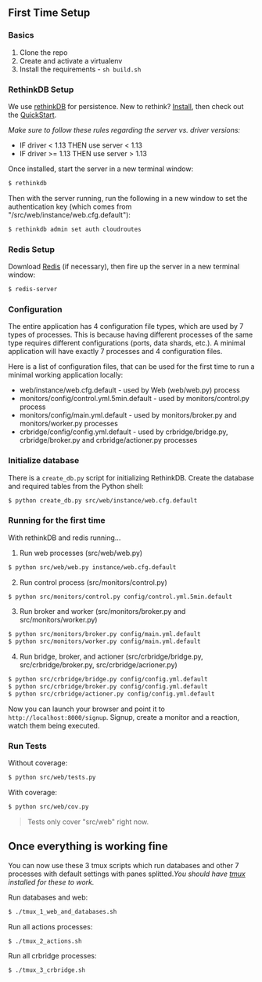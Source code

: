 ## First Time Setup

### Basics

1. Clone the repo
1. Create and activate a virtualenv
1. Install the requirements - `sh build.sh`

### RethinkDB Setup

We use [rethinkDB](http://www.rethinkdb.com/) for persistence. New to rethink? [Install](http://www.rethinkdb.com/docs/install/), then check out the [QuickStart](http://www.rethinkdb.com/docs/quickstart/).

*Make sure to follow these rules regarding the server vs. driver versions:*

- IF driver < 1.13 THEN use server < 1.13
- IF driver >= 1.13 THEN use server > 1.13

Once installed, start the server in a new terminal window:

```sh
$ rethinkdb
```

Then with the server running, run the following in a new window to set the authentication key (which comes from "/src/web/instance/web.cfg.default"):

```sh
$ rethinkdb admin set auth cloudroutes
```

### Redis Setup

Download [Redis](http://redis.io/download) (if necessary), then fire up the server in a new terminal window:

```sh
$ redis-server
```

### Configuration

The entire application has 4 configuration file types, which are used by 7 types of processes. This is because having different processes of the same type requires different configurations (ports, data shards, etc.). A minimal application will have exactly 7 processes and 4 configuration files.

Here is a list of configuration files, that can be used for the first time to run a minimal working application locally:

 - web/instance/web.cfg.default - used by Web (web/web.py) process
 - monitors/config/control.yml.5min.default - used by monitors/control.py process
 - monitors/config/main.yml.default - used by monitors/broker.py and monitors/worker.py processes
 - crbridge/config/config.yml.default - used by crbridge/bridge.py, crbridge/broker.py and crbridge/actioner.py processes

### Initialize database

There is a `create_db.py` script for initializing RethinkDB. Create the database and required tables from the Python shell:

```sh
$ python create_db.py src/web/instance/web.cfg.default
```

### Running for the first time

With rethinkDB and redis running...

1) Run web processes (src/web/web.py)

```sh
$ python src/web/web.py instance/web.cfg.default
```

2) Run control process (src/monitors/control.py)

```sh
$ python src/monitors/control.py config/control.yml.5min.default
```

3) Run broker and worker (src/monitors/broker.py and src/monitors/worker.py)

```sh
$ python src/monitors/broker.py config/main.yml.default
$ python src/monitors/worker.py config/main.yml.default
```

4) Run bridge, broker, and actioner (src/crbridge/bridge.py, src/crbridge/broker.py, src/crbridge/acrioner.py)

```sh
$ python src/crbridge/bridge.py config/config.yml.default
$ python src/crbridge/broker.py config/config.yml.default
$ python src/crbridge/actioner.py config/config.yml.default
```

Now you can launch your browser and point it to `http://localhost:8000/signup`. Signup, create a monitor and a reaction, watch them being executed.

### Run Tests

Without coverage:

```sh
$ python src/web/tests.py
```

With coverage:

```sh
$ python src/web/cov.py
```

> Tests only cover "src/web" right now.

## Once everything is working fine

You can now use these 3 tmux scripts which run databases and other 7 processes with default settings with panes splitted.*You should have [tmux](http://tmux.sourceforge.net) installed for these to work.*

Run databases and web:

```sh
$ ./tmux_1_web_and_databases.sh
```

Run all actions processes:

```sh
$ ./tmux_2_actions.sh
```

Run all crbridge processes:

```sh
$ ./tmux_3_crbridge.sh
```
